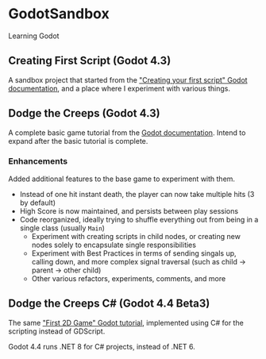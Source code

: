 # GodotSandbox
Learning Godot

## Creating First Script (Godot 4.3)

A sandbox project that started from the ["Creating your first script" Godot documentation](https://docs.godotengine.org/en/stable/getting_started/step_by_step/scripting_first_script.html), and a place where I experiment with various things.

## Dodge the Creeps (Godot 4.3)

A complete basic game tutorial from the [Godot documentation](https://docs.godotengine.org/en/stable/getting_started/first_2d_game/index.html). Intend to expand after the basic tutorial is complete.

### Enhancements

Added additional features to the base game to experiment with them.

- Instead of one hit instant death, the player can now take multiple hits (3 by default)
- High Score is now maintained, and persists between play sessions
- Code reorganized, ideally trying to shuffle everything out from being in a single class (usually `Main`)
  - Experiment with creating scripts in child nodes, or creating new nodes solely to encapsulate single responsibilities
  - Experiment with Best Practices in terms of sending singals up, calling down, and more complex signal traversal (such as child -> parent -> other child)
  - Other various refactors, experiments, comments, and more

## Dodge the Creeps C# (Godot 4.4 Beta3)

The same ["First 2D Game" Godot tutorial](https://docs.godotengine.org/en/stable/getting_started/first_2d_game/index.html), implemented using C# for the scripting instead of GDScript.

Godot 4.4 runs .NET 8 for C# projects, instead of .NET 6.

